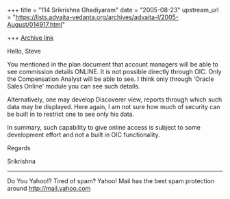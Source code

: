 +++
title = "114 Srikrishna Ghadiyaram"
date = "2005-08-23"
upstream_url = "https://lists.advaita-vedanta.org/archives/advaita-l/2005-August/014917.html"

+++
[Archive link](https://lists.advaita-vedanta.org/archives/advaita-l/2005-August/014917.html)

Hello, Steve

You mentioned in the plan document that account
managers will  be able to see commission details
ONLINE. It is not possible directly through OIC. Only
the Compensation Analyst will be able to see. I think
only through 'Oracle Sales Online' module you can see
such details. 

Alternatively, one may develop Discoverer view,
reports through which such data may be displayed. Here
again, I am not sure how much of security can be built
in to restrict one to see only his data. 

In summary, such capability to give online access is
subject to some development effort and not a built in
OIC functionality.

Regards

Srikrishna

__________________________________________________
Do You Yahoo!?
Tired of spam?  Yahoo! Mail has the best spam protection around 
http://mail.yahoo.com 

